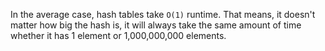 In the average case, hash tables take `O(1)` runtime. That means, it doesn't matter how big the hash is, it will always take the same amount of time whether it has 1 element or 1,000,000,000 elements. 